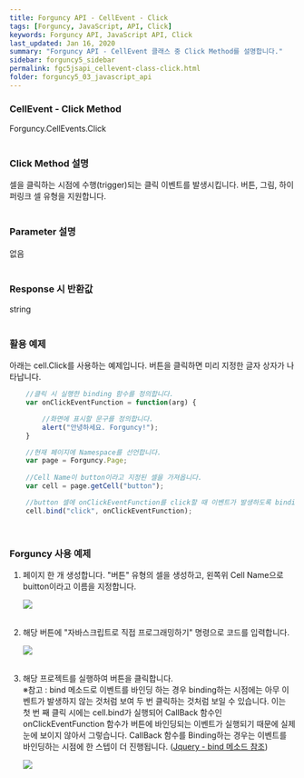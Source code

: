 ```yaml
---
title: Forguncy API - CellEvent - Click
tags: [Forguncy, JavaScript, API, Click]
keywords: Forguncy API, JavaScript API, Click
last_updated: Jan 16, 2020
summary: "Forguncy API - CellEvent 클래스 중 Click Method를 설명합니다."
sidebar: forguncy5_sidebar
permalink: fgc5jsapi_cellevent-class-click.html
folder: forguncy5_03_javascript_api
---
```


### CellEvent - Click Method
Forguncy.CellEvents.Click
<br /><br />

### Click Method 설명
셀을 클릭하는 시점에 수행(trigger)되는 클릭 이벤트를 발생시킵니다. 버튼, 그림, 하이퍼링크 셀 유형을 지원합니다.
<br /><br />

### Parameter 설명
없음
<br /><br />

### Response 시 반환값
string
<br /><br />

### 활용 예제
아래는 cell.Click를 사용하는 예제입니다. 버튼을 클릭하면 미리 지정한 글자 상자가 나타납니다.
<br />

~~~javascript
    //클릭 시 실행한 binding 함수를 정의합니다.
    var onClickEventFunction = function(arg) {

        //화면에 표시할 문구를 정의합니다.
        alert("안녕하세요. Forguncy!");
    }

    //현재 페이지에 Namespace를 선언합니다.
    var page = Forguncy.Page;
    
    //Cell Name이 button이라고 지정된 셀을 가져옵니다.
    var cell = page.getCell("button");

    //button 셀에 onClickEventFunction를 click할 때 이벤트가 발생하도록 binding합니다.
    cell.bind("click", onClickEventFunction);
~~~

<br />

### Forguncy 사용 예제

1. 페이지 한 개 생성합니다. "버튼" 유형의 셀을 생성하고, 왼쪽위 Cell Name으로 buitton이라고 이름을 지정합니다.

    ![]({{site.url}}/images/forguncy5/ex-ss_cellevent-click01.png)
    <br /><br />

2. 해당 버튼에 "자바스크립트로 직접 프로그래밍하기" 명령으로 코드를 입력합니다.

    ![]({{site.url}}/images/forguncy5/ex-ss_cellevent-click02.png)
    <br /><br />

3. 해당 프로젝트를 실행하여 버튼을 클릭합니다.<br />
    ※참고 : bind 메소드로 이벤트를 바인딩 하는 경우 binding하는 시점에는 아무 이벤트가 발생하지 않는 것처럼 보여 두 번 클릭하는 것처럼 보일 수 있습니다. 이는 첫 번 째 클릭 시에는 cell.bind가 실행되어 CallBack 함수인 onClickEventFunction 함수가 버튼에 바인딩되는 이벤트가 실행되기 때문에 실제 눈에 보이지 않아서 그렇습니다. CallBack 함수를 Binding하는 경우는 이벤트를 바인딩하는 시점에 한 스텝이 더 진행됩니다. ([Jquery - bind 메소드 참조](https://www.w3schools.com/jquery/event_bind.asp))

    ![]({{site.url}}/images/forguncy5/ex-ss_cellevent-click03.gif)

<br /><br />

